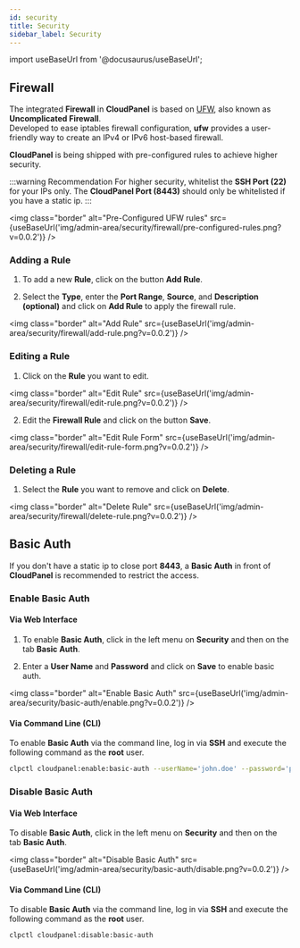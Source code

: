 ```yaml
---
id: security
title: Security
sidebar_label: Security
---
```


import useBaseUrl from '@docusaurus/useBaseUrl';

## Firewall

The integrated **Firewall** in **CloudPanel** is  based on [UFW](https://en.wikipedia.org/wiki/Uncomplicated_Firewall), also known as **Uncomplicated Firewall**. <br />
Developed to ease iptables firewall configuration, **ufw** provides a user-friendly way to create an IPv4 or IPv6 host-based firewall.

**CloudPanel** is being shipped with pre-configured rules to achieve higher security.

:::warning Recommendation
For higher security, whitelist the **SSH Port (22)** for your IPs only. The **CloudPanel Port (8443)** should only be whitelisted if you have a static ip. 
:::

<img class="border" alt="Pre-Configured UFW rules" src={useBaseUrl('img/admin-area/security/firewall/pre-configured-rules.png?v=0.0.2')} />

### Adding a Rule

1. To add a new **Rule**, click on the button **Add Rule**.

2. Select the **Type**, enter the **Port Range**, **Source**, and **Description (optional)** and click on **Add Rule** to apply the firewall rule.

<img class="border" alt="Add Rule" src={useBaseUrl('img/admin-area/security/firewall/add-rule.png?v=0.0.2')} />

### Editing a Rule

1. Click on the **Rule** you want to edit.

<img class="border" alt="Edit Rule" src={useBaseUrl('img/admin-area/security/firewall/edit-rule.png?v=0.0.2')} />

2. Edit the **Firewall Rule** and click on the button **Save**.

<img class="border" alt="Edit Rule Form" src={useBaseUrl('img/admin-area/security/firewall/edit-rule-form.png?v=0.0.2')} />

### Deleting a Rule

1. Select the **Rule** you want to remove and click on **Delete**.

<img class="border" alt="Delete Rule" src={useBaseUrl('img/admin-area/security/firewall/delete-rule.png?v=0.0.2')} />

## Basic Auth

If you don't have a static ip to close port **8443**, a **Basic Auth** in front of **CloudPanel** is recommended to restrict the access.

### Enable Basic Auth

#### Via Web Interface

1. To enable **Basic Auth**, click in the left menu on **Security** and then on the tab **Basic Auth**.

2. Enter a **User Name** and **Password** and click on **Save** to enable basic auth.

<img class="border" alt="Enable Basic Auth" src={useBaseUrl('img/admin-area/security/basic-auth/enable.png?v=0.0.2')} />

#### Via Command Line (CLI)

To enable **Basic Auth** via the command line, log in via **SSH** and execute the following command as the **root** user.

```bash
clpctl cloudpanel:enable:basic-auth --userName='john.doe' --password='password123'
```

### Disable Basic Auth

#### Via Web Interface

To disable **Basic Auth**, click in the left menu on **Security** and then on the tab **Basic Auth**.

<img class="border" alt="Disable Basic Auth" src={useBaseUrl('img/admin-area/security/basic-auth/disable.png?v=0.0.2')} />

#### Via Command Line (CLI)

To disable **Basic Auth** via the command line, log in via **SSH** and execute the following command as the **root** user.

```bash
clpctl cloudpanel:disable:basic-auth
```